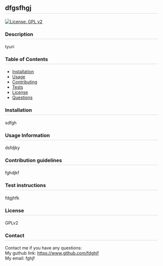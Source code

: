 
<style>
h2, h3 {
  border-bottom: 1px solid #d3d3d3;
  padding-bottom: 5px;
}
</style>
<h2>dfgsfhgj</h2>

[![License: GPL v2](https://img.shields.io/badge/License-GPL%20v2-blue.svg)](https://www.gnu.org/licenses/old-licenses/gpl-2.0.en.html)

<h3>Description</h3>
tyuri
<h3>Table of Contents</h3>
<ul>
  <li><a href="#install">Installation</a></li>
  <li><a href="#usage">Usage</a></li>
  <li><a href="#contribution">Contributing</a></li>
  <li><a href="#test">Tests</a></li>
  <li><a href="#license">License</a></li>
  <li><a href="#contact">Questions</a></li>
</ul>
<h3 id="install">Installation</h3>
sdfgh
<h3 id="usage">Usage Information</h3>
dsfdjky
<h3 id="contribution">Contribution guidelines</h3>
fghdjkf
<h3 id="test">Test instructions</h3>
fdgjhfk
<h3 id="license">License</h3>
GPLv2
<h3 id="contact">Contact</h3>
Contact me if you have any questions:<br>
My guthub link: <a href="https://www.github.com/fdghjf">https://www.github.com/fdghjf</a><br>
My email: fghjf
